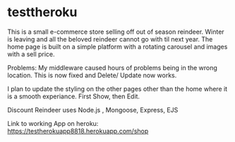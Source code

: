 # testtheroku

  This is a small e-commerce store selling off out of season reindeer. Winter is leaving and all the beloved reindeer cannot go with til next year. The home page is built on a simple platform with a rotating carousel and images with a sell price.

  Problems: My middleware caused hours of problems being in the wrong location. This is now fixed and Delete/ Update now works.

  I plan to update the styling on the other pages other than the home where it is a smooth experiance. First Show, then Edit.

  Discount Reindeer uses Node.js , Mongoose, Express, EJS 

  Link to working App on heroku: https://testherokuapp8818.herokuapp.com/shop
